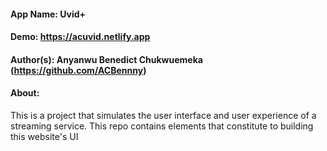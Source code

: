 #### App Name: Uvid+

#### Demo: https://acuvid.netlify.app

#### Author(s): Anyanwu Benedict Chukwuemeka (https://github.com/ACBennny)

#### About: 
This is a project that simulates the user interface and user experience of a streaming service. This repo contains elements that constitute to building this website's UI


